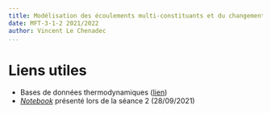 ```yaml
---
title: Modélisation des écoulements multi-constituants et du changement de phase
date: MFT-3-1-2 2021/2022
author: Vincent Le Chenadec
...
```


# Liens utiles

* Bases de données thermodynamiques ([lien](https://shepherd.caltech.edu/EDL/PublicResources/sdt/thermo.html))
* [*Notebook*](notebook) présenté lors de la séance 2 (28/09/2021)

